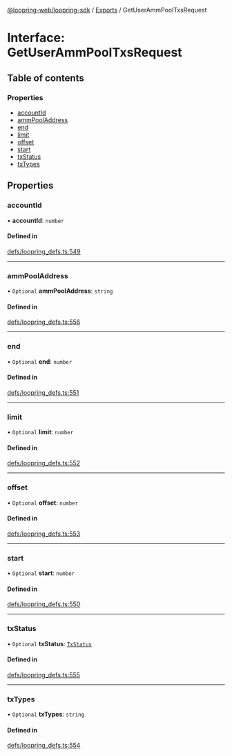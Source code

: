 [@loopring-web/loopring-sdk](../README.md) / [Exports](../modules.md) / GetUserAmmPoolTxsRequest

# Interface: GetUserAmmPoolTxsRequest

## Table of contents

### Properties

- [accountId](GetUserAmmPoolTxsRequest.md#accountid)
- [ammPoolAddress](GetUserAmmPoolTxsRequest.md#ammpooladdress)
- [end](GetUserAmmPoolTxsRequest.md#end)
- [limit](GetUserAmmPoolTxsRequest.md#limit)
- [offset](GetUserAmmPoolTxsRequest.md#offset)
- [start](GetUserAmmPoolTxsRequest.md#start)
- [txStatus](GetUserAmmPoolTxsRequest.md#txstatus)
- [txTypes](GetUserAmmPoolTxsRequest.md#txtypes)

## Properties

### accountId

• **accountId**: `number`

#### Defined in

[defs/loopring_defs.ts:549](https://github.com/Loopring/loopring_sdk/blob/077bca2/src/defs/loopring_defs.ts#L549)

___

### ammPoolAddress

• `Optional` **ammPoolAddress**: `string`

#### Defined in

[defs/loopring_defs.ts:556](https://github.com/Loopring/loopring_sdk/blob/077bca2/src/defs/loopring_defs.ts#L556)

___

### end

• `Optional` **end**: `number`

#### Defined in

[defs/loopring_defs.ts:551](https://github.com/Loopring/loopring_sdk/blob/077bca2/src/defs/loopring_defs.ts#L551)

___

### limit

• `Optional` **limit**: `number`

#### Defined in

[defs/loopring_defs.ts:552](https://github.com/Loopring/loopring_sdk/blob/077bca2/src/defs/loopring_defs.ts#L552)

___

### offset

• `Optional` **offset**: `number`

#### Defined in

[defs/loopring_defs.ts:553](https://github.com/Loopring/loopring_sdk/blob/077bca2/src/defs/loopring_defs.ts#L553)

___

### start

• `Optional` **start**: `number`

#### Defined in

[defs/loopring_defs.ts:550](https://github.com/Loopring/loopring_sdk/blob/077bca2/src/defs/loopring_defs.ts#L550)

___

### txStatus

• `Optional` **txStatus**: [`TxStatus`](../enums/TxStatus.md)

#### Defined in

[defs/loopring_defs.ts:555](https://github.com/Loopring/loopring_sdk/blob/077bca2/src/defs/loopring_defs.ts#L555)

___

### txTypes

• `Optional` **txTypes**: `string`

#### Defined in

[defs/loopring_defs.ts:554](https://github.com/Loopring/loopring_sdk/blob/077bca2/src/defs/loopring_defs.ts#L554)
